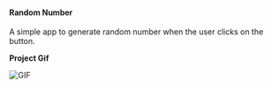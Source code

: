 #### Random Number

A simple app to generate random number when the user clicks on the button.

**Project Gif**

![GIF]()